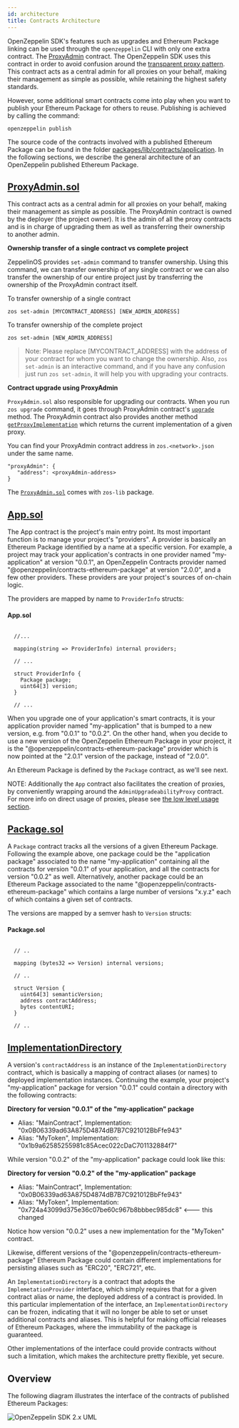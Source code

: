 ```yaml
---
id: architecture
title: Contracts Architecture
---
```


OpenZeppelin SDK's features such as upgrades and Ethereum Package linking can be used through the `openzeppelin` CLI with only one extra contract. The [ProxyAdmin](https://github.com/OpenZeppelin/openzeppelin-sdk/blob/v2.0.0/packages/lib/contracts/upgradeability/ProxyAdmin.sol) contract. The OpenZeppelin SDK uses this contract in order to avoid confusion around the [transparent proxy pattern](pattern#transparent-proxies-and-function-clashes). This contract acts as a central admin for all proxies on your behalf, making their management as simple as possible, while retaining the highest safety standards. 

However, some additional smart contracts come into play when you want to publish your Ethereum Package for others to reuse. Publishing is achieved by calling the command:

```console
openzeppelin publish
```

The source code of the contracts involved with a published Ethereum Package can be found in the folder [packages/lib/contracts/application](https://github.com/OpenZeppelin/openzeppelin-sdk/tree/master/packages/lib/contracts/application). In the following sections, we describe the general architecture of an OpenZeppelin published Ethereum Package.

## [ProxyAdmin.sol](https://github.com/zeppelinos/zos/blob/v2.0.0/packages/lib/contracts/application/App.sol)

This contract acts as a central admin for all proxies on your behalf, making their management as simple as possible. The ProxyAdmin contract is owned by the deployer (the project owner). It is the admin of all the proxy contracts and is in charge of upgrading them as well as transferring their ownership to another admin.

**Ownership transfer of a single contract vs complete project**

ZeppelinOS provides `set-admin` command to transfer ownership. Using this command, we can transfer ownership of any single contract or we can also transfer the ownership of our entire project just by transferring the ownership of the ProxyAdmin contract itself.

To transfer ownership of a single contract

```console
zos set-admin [MYCONTRACT_ADDRESS] [NEW_ADMIN_ADDRESS]
```
To transfer ownership of the complete project

```console
zos set-admin [NEW_ADMIN_ADDRESS]
```
>Note: Please replace [MYCONTRACT_ADDRESS] with the address of your contract for whom you want to change the ownership. Also, `zos set-admin` is an interactive command, and if you have any confusion just run `zos set-admin`, it will help you with upgrading your contracts.

**Contract upgrade using ProxyAdmin**

`ProxyAdmin.sol` also responsible for upgrading our contracts. When you run `zos upgrade` command, it goes through ProxyAdmin contract's [`upgrade`](https://docs.zeppelinos.org/docs/2.2.0/upgradeability_ProxyAdmin.html#upgrade) method. The ProxyAdmin contract also provides another method [`getProxyImplementation`](https://docs.zeppelinos.org/docs/2.2.0/upgradeability_ProxyAdmin.html#getProxyImplementation) which returns the current implementation of a given proxy.

You can find your ProxyAdmin contract address in `zos.<network>.json` under the same name.

```console json
"proxyAdmin": {
   "address": <proxyAdmin-address>
}
```
The [`ProxyAdmin.sol`](https://github.com/zeppelinos/zos/blob/v2.2.0/packages/lib/contracts/upgradeability/ProxyAdmin.sol) comes with `zos-lib` package.

## [App.sol](https://github.com/OpenZeppelin/openzeppelin-sdk/blob/v2.0.0/packages/lib/contracts/application/App.sol)

The App contract is the project's main entry point. Its most important function is to manage your project's "providers". A provider is basically an Ethereum Package identified by a name at a specific version. For example, a project may track your application's contracts in one provider named "my-application" at version "0.0.1", an OpenZeppelin Contracts provider named "@openzeppelin/contracts-ethereum-package" at version "2.0.0", and a few other providers. These providers are your project's sources of on-chain logic.

The providers are mapped by name to `ProviderInfo` structs:

#### App.sol
```solidity

  //...

  mapping(string => ProviderInfo) internal providers;

  // ...

  struct ProviderInfo {
    Package package;
    uint64[3] version;
  }

  // ...
```

When you upgrade one of your application's smart contracts, it is your application provider named "my-application" that is bumped to a new version, e.g. from "0.0.1" to "0.0.2". On the other hand, when you decide to use a new version of the OpenZeppelin Ethereum Package in your project, it is the "@openzeppelin/contracts-ethereum-package" provider which is now pointed at the "2.0.1" version of the package, instead of "2.0.0".

An Ethereum Package is defined by the `Package` contract, as we'll see next.

NOTE: Additionally the `App` contract also facilitates the creation of proxies, by conveniently wrapping around the `AdminUpgradeabilityProxy` contract. For more info on direct usage of proxies, please see [the low level usage section](low_level_contract).

## [Package.sol](https://github.com/OpenZeppelin/openzeppelin-sdk/blob/v2.0.0/packages/lib/contracts/application/Package.sol)

A `Package` contract tracks all the versions of a given Ethereum Package. Following the example above, one package could be the "application package" associated to the name "my-application" containing all the contracts for version "0.0.1" of your application, and all the contracts for version "0.0.2" as well. Alternatively, another package could be an Ethereum Package associated to the name "@openzeppelin/contracts-ethereum-package" which contains a large number of versions "x.y.z" each of which contains a given set of contracts.

The versions are mapped by a semver hash to `Version` structs:

#### Package.sol
```solidity

  // ..

  mapping (bytes32 => Version) internal versions;

  // ..

  struct Version {
    uint64[3] semanticVersion;
    address contractAddress;
    bytes contentURI;
  }

  // ..
```

## [ImplementationDirectory](https://github.com/OpenZeppelin/openzeppelin-sdk/blob/v2.0.0/packages/lib/contracts/application/ImplementationDirectory.sol)

A version's `contractAddress` is an instance of the `ImplementationDirectory` contract, which is basically a mapping of contract aliases (or names) to deployed implementation instances. Continuing the example, your project's "my-application" package for version "0.0.1" could contain a directory with the following contracts:

**Directory for version "0.0.1" of the "my-application" package**
* Alias: "MainContract", Implementation: "0x0B06339ad63A875D4874dB7B7C921012BbFfe943"
* Alias: "MyToken", Implementation: "0x1b9a62585255981c85Acec022cDaC701132884f7"

While version "0.0.2" of the "my-application" package could look like this:

**Directory for version "0.0.2" of the "my-application" package**
* Alias: "MainContract", Implementation: "0x0B06339ad63A875D4874dB7B7C921012BbFfe943"
* Alias: "MyToken", Implementation: "0x724a43099d375e36c07be60c967b8bbbec985dc8" <--- this changed

Notice how version "0.0.2" uses a new implementation for the "MyToken" contract.

Likewise, different versions of the "@openzeppelin/contracts-ethereum-package" Ethereum Package could contain different implementations for persisting aliases such as "ERC20", "ERC721", etc.

An `ImplementationDirectory` is a contract that adopts the `ImplemetationProvider` interface, which simply requires that for a given contract alias or name, the deployed address of a contract is provided. In this particular implementation of the interface, an `ImplementationDirectory` can be frozen, indicating that it will no longer be able to set or unset additional contracts and aliases.
This is helpful for making official releases of Ethereum Packages, where the immutability of the package is guaranteed.

Other implementations of the interface could provide contracts without such a limitation, which makes the architecture pretty flexible, yet secure.

## Overview

The following diagram illustrates the interface of the contracts of published Ethereum Packages:

![OpenZeppelin SDK 2.x UML](/img/zos2.png)
